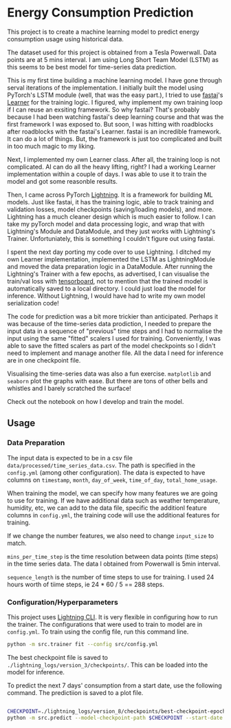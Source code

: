 # Energy Consumption Prediction

This project is to create a machine learning model to predict energy consumption usage using historical data. 

The dataset used for this project is obtained from a Tesla Powerwall. Data points are at 5 mins interval. I am using Long Short Team Model (LSTM) as this seems to be best model for time-series data prediction.

This is my first time building a machine learning model. I have gone through serval iterations of the implementation. I initially built the model using PyTorch's LSTM module (well, that was the easy part.), I tried to use [fastai](https://docs.fast.ai)'s [Learner](https://docs.fast.ai/learner.html) for the training logic. I figured, why implement my own training loop if I can reuse an exsiting framework. So why fastai? That's probably because I had been watching fastai's deep learning course and that was the first framework I was exposed to. But soon, I was hitting with roadblocks after roadblocks with the fastai's Learner. fastai is an incredible framework. It can do a lot of things. But, the framework is just too complicated and built in too much magic to my liking.

Next, I implemented my own Learner class. After all, the training loop is not complicated. AI can do all the heavy lifting, right? I had a working Learner implementation within a couple of days. I was able to use it to train the model and got some reasonble results.

Then, I came across PyTorch [Lightning](https://lightning.ai/docs/pytorch/stable/). It is a framework for building ML models. Just like fastai, it has the training logic, able to track training and validation losses, model checkpoints (saving/loading models), and more. Lightning has a much cleaner design which is much easier to follow. I can take my pyTorch model and data processing logic, and wrap that with Lightning's Module and DataModule, and they just works with Lightning's Trainer. Unfortuniately, this is something I couldn't figure out using fastai.

I spent the next day porting my code over to use Lightning. I ditched my own Learner implementation, implemented the LSTM as LightningModule and moved the data preparation logic in a DataModule. After running the Lightning's Trainer with a few epochs, as advertised, I can visualise the train/val loss with [tensorboard](https://www.tensorflow.org/tensorboard), not to mention that the trained model is automatically saved to a local directory. I could just load the model for inference. Without Lightning, I would have had to write my own model serialization code!

The code for prediction was a bit more trickier than anticipated. Perhaps it was because of the time-series data prodiction, I needed to prepare the input data in a sequence of "previous" time steps and I had to normalise the input using the same "fitted" scalers I used for training. Conveniently, I was able to save the fitted scalers as part of the model checkpoints so I didn't need to implement and manage another file. All the data I need for inference are in one checkpoint file.

Visualising the time-series data was also a fun exercise. `matplotlib` and `seaborn` plot the graphs with ease. But there are tons of other bells and whistles and I barely scratched the surface!

Check out the notebook on how I develop and train the model.


## Usage

### Data Preparation

The input data is expected to be in a csv file `data/processed/time_series_data.csv`. The path is specified in the `config.yml` (among other configuration). The data is expected to have columns on `timestamp`, `month`, `day_of_week`, `time_of_day`, `total_home_usage`.

When training the model, we can specify how many features we are going to use for training. If we have additional data such as weather temperature, humidity, etc, we can add to the data file, specific the additionl feature columns in `config.yml`, the training code will use the additional features for training.

If we change the number features, we also need to change `input_size` to match.

`mins_per_time_step` is the time resolution between data points (time steps) in the time series data. The data I obtained from Powerwall is 5min interval.

`sequence_length` is the number of time steps to use for training. I used 24 hours worth of tiime steps, ie 24 * 60 / 5 == 288 steps.


### Configuration/Hyperparameters

This project uses [Lightning CLI](https://lightning.ai/docs/pytorch/stable/cli/lightning_cli.html). It is very flexible in configuring how to run the trainer. The configurations that were used to train to model are in `config.yml`. To train using the config file, run this command line.

```bash
python -m src.trainer fit --config src/config.yml
```

The best checkpoint file is saved to `./lightning_logs/version_3/checkpoints/`. This can be loaded into the model for inference.

To predict the next 7 days' consumption from a start date, use the following command. The predictiion is saved to a plot file.  

```bash

CHECKPOINT=./lightning_logs/version_8/checkpoints/best-checkpoint-epoch=17-val_loss=0.18.ckpt
python -m src.predict --model-checkpoint-path $CHECKPOINT --start-date "2024-10-01" --predict-days 7

```

